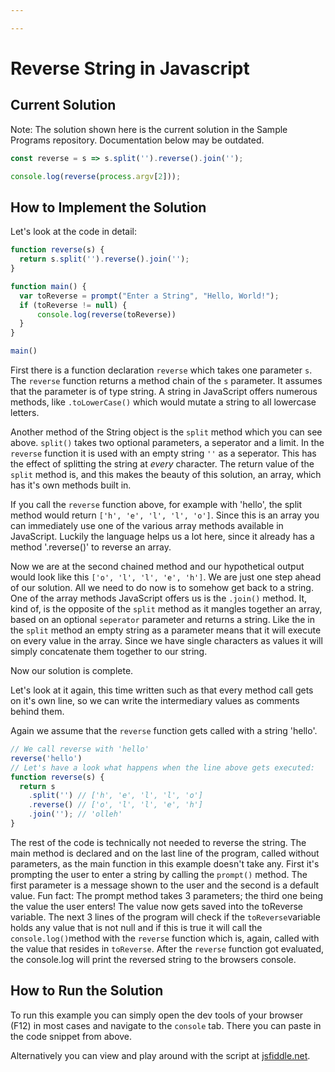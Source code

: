 ```yaml
---

---
```


# Reverse String in Javascript

## Current Solution

Note: The solution shown here is the current solution in the Sample Programs repository. Documentation below may be outdated.

```Javascript
const reverse = s => s.split('').reverse().join('');

console.log(reverse(process.argv[2]));

```

## How to Implement the Solution

Let's look at the code in detail:

```javascript
function reverse(s) {
  return s.split('').reverse().join('');
}

function main() {
  var toReverse = prompt("Enter a String", "Hello, World!");
  if (toReverse != null) {
      console.log(reverse(toReverse))
  }
}

main()
```

First there is a function declaration `reverse` which takes one parameter `s`.
The `reverse` function returns a method chain of the `s` parameter. It assumes that the parameter is of type string. A string in JavaScript offers numerous methods, like `.toLowerCase()` which would mutate a string to all lowercase letters.

Another method of the String object is the `split` method which you can see above.
`split()` takes two optional parameters, a seperator and a limit. In the `reverse` function it is used with an empty string `''` as a seperator. This has the effect of splitting the string at _every_ character. The return value of the `split` method is, and this makes the beauty of this solution, an array, which has it's own methods built in.

If you call the `reverse` function above, for example with 'hello', the split method would return `['h', 'e', 'l', 'l', 'o']`. Since this is an array you can immediately use one of the various array methods available in JavaScript. Luckily the language helps us a lot here, since it already has a method '.reverse()' to reverse an array.

Now we are at the second chained method and our hypothetical output would look like this `['o', 'l', 'l', 'e', 'h']`. We are just one step ahead of our solution.
All we need to do now is to somehow get back to a string. One of the array methods JavaScript offers us is the `.join()` method. It, kind of, is the opposite of the `split` method as it mangles together an array, based on an optional `seperator` parameter and returns a string. Like the in the `split` method an empty string as a parameter means that it will execute on every value in the array. Since we have single characters as values it will simply concatenate them together to our string.

Now our solution is complete.

Let's look at it again, this time written such as that every method call gets on it's own line, so we can write the intermediary values as comments behind them.

Again we assume that the `reverse` function gets called with a string 'hello'.

```javascript
// We call reverse with 'hello'
reverse('hello')
// Let's have a look what happens when the line above gets executed:
function reverse(s) {
  return s
    .split('') // ['h', 'e', 'l', 'l', 'o']
    .reverse() // ['o', 'l', 'l', 'e', 'h']
    .join(''); // 'olleh'
}
```

The rest of the code is technically not needed to reverse the string. The main method is declared and on the last line of the program, called without parameters, as the main function in this example doesn't take any. First it's prompting the user to enter a string by calling the `prompt()` method. The first parameter is a message shown to the user and the second is a default value. Fun fact: The prompt method takes 3 parameters; the third one being the value the user enters!
The value now gets saved into the toReverse variable. The next 3 lines of the program will check if the `toReverse`variable holds any value that is not null and if this is true it will call the `console.log()`method with the `reverse` function which is, again, called with the value that resides in `toReverse`. After the `reverse` function got evaluated, the console.log will print the reversed string to the browsers console.


## How to Run the Solution

To run this example you can simply open the dev tools of your browser (F12) in most cases and navigate to the `console` tab.
There you can paste in the code snippet from above.

Alternatively you can view and play around with the script at [jsfiddle.net](https://jsfiddle.net/dbmyxkwz/).
